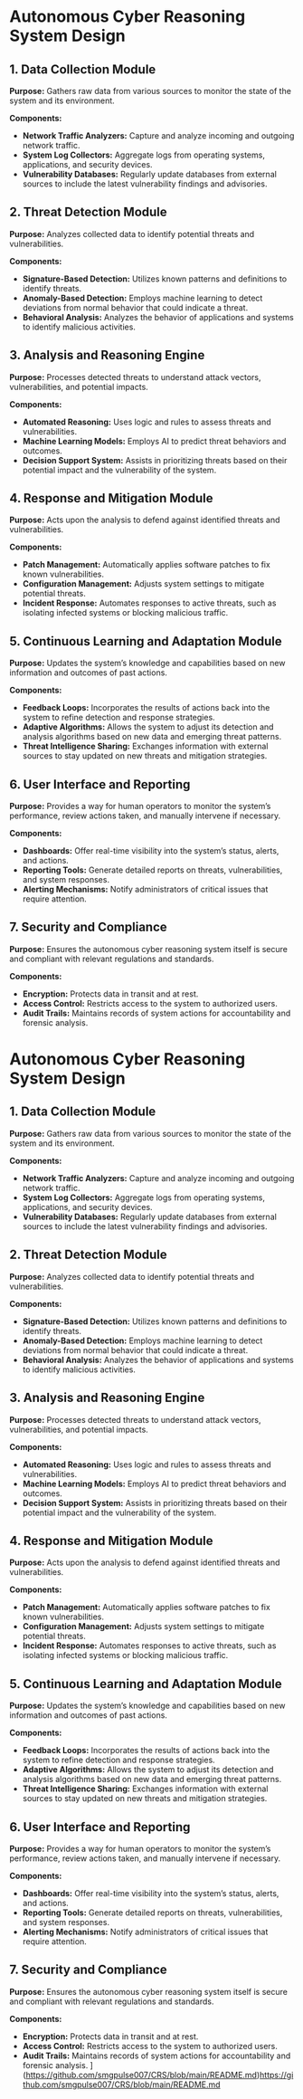 
# Autonomous Cyber Reasoning System Design

## 1. Data Collection Module
**Purpose:** Gathers raw data from various sources to monitor the state of the system and its environment.

**Components:**
- **Network Traffic Analyzers:** Capture and analyze incoming and outgoing network traffic.
- **System Log Collectors:** Aggregate logs from operating systems, applications, and security devices.
- **Vulnerability Databases:** Regularly update databases from external sources to include the latest vulnerability findings and advisories.

## 2. Threat Detection Module
**Purpose:** Analyzes collected data to identify potential threats and vulnerabilities.

**Components:**
- **Signature-Based Detection:** Utilizes known patterns and definitions to identify threats.
- **Anomaly-Based Detection:** Employs machine learning to detect deviations from normal behavior that could indicate a threat.
- **Behavioral Analysis:** Analyzes the behavior of applications and systems to identify malicious activities.

## 3. Analysis and Reasoning Engine
**Purpose:** Processes detected threats to understand attack vectors, vulnerabilities, and potential impacts.

**Components:**
- **Automated Reasoning:** Uses logic and rules to assess threats and vulnerabilities.
- **Machine Learning Models:** Employs AI to predict threat behaviors and outcomes.
- **Decision Support System:** Assists in prioritizing threats based on their potential impact and the vulnerability of the system.

## 4. Response and Mitigation Module
**Purpose:** Acts upon the analysis to defend against identified threats and vulnerabilities.

**Components:**
- **Patch Management:** Automatically applies software patches to fix known vulnerabilities.
- **Configuration Management:** Adjusts system settings to mitigate potential threats.
- **Incident Response:** Automates responses to active threats, such as isolating infected systems or blocking malicious traffic.

## 5. Continuous Learning and Adaptation Module
**Purpose:** Updates the system’s knowledge and capabilities based on new information and outcomes of past actions.

**Components:**
- **Feedback Loops:** Incorporates the results of actions back into the system to refine detection and response strategies.
- **Adaptive Algorithms:** Allows the system to adjust its detection and analysis algorithms based on new data and emerging threat patterns.
- **Threat Intelligence Sharing:** Exchanges information with external sources to stay updated on new threats and mitigation strategies.

## 6. User Interface and Reporting
**Purpose:** Provides a way for human operators to monitor the system’s performance, review actions taken, and manually intervene if necessary.

**Components:**
- **Dashboards:** Offer real-time visibility into the system’s status, alerts, and actions.
- **Reporting Tools:** Generate detailed reports on threats, vulnerabilities, and system responses.
- **Alerting Mechanisms:** Notify administrators of critical issues that require attention.

## 7. Security and Compliance
**Purpose:** Ensures the autonomous cyber reasoning system itself is secure and compliant with relevant regulations and standards.

**Components:**
- **Encryption:** Protects data in transit and at rest.
- **Access Control:** Restricts access to the system to authorized users.
- **Audit Trails:** Maintains records of system actions for accountability and forensic analysis.
# Autonomous Cyber Reasoning System Design

## 1. Data Collection Module
**Purpose:** Gathers raw data from various sources to monitor the state of the system and its environment.

**Components:**
- **Network Traffic Analyzers:** Capture and analyze incoming and outgoing network traffic.
- **System Log Collectors:** Aggregate logs from operating systems, applications, and security devices.
- **Vulnerability Databases:** Regularly update databases from external sources to include the latest vulnerability findings and advisories.

## 2. Threat Detection Module
**Purpose:** Analyzes collected data to identify potential threats and vulnerabilities.

**Components:**
- **Signature-Based Detection:** Utilizes known patterns and definitions to identify threats.
- **Anomaly-Based Detection:** Employs machine learning to detect deviations from normal behavior that could indicate a threat.
- **Behavioral Analysis:** Analyzes the behavior of applications and systems to identify malicious activities.

## 3. Analysis and Reasoning Engine
**Purpose:** Processes detected threats to understand attack vectors, vulnerabilities, and potential impacts.

**Components:**
- **Automated Reasoning:** Uses logic and rules to assess threats and vulnerabilities.
- **Machine Learning Models:** Employs AI to predict threat behaviors and outcomes.
- **Decision Support System:** Assists in prioritizing threats based on their potential impact and the vulnerability of the system.

## 4. Response and Mitigation Module
**Purpose:** Acts upon the analysis to defend against identified threats and vulnerabilities.

**Components:**
- **Patch Management:** Automatically applies software patches to fix known vulnerabilities.
- **Configuration Management:** Adjusts system settings to mitigate potential threats.
- **Incident Response:** Automates responses to active threats, such as isolating infected systems or blocking malicious traffic.

## 5. Continuous Learning and Adaptation Module
**Purpose:** Updates the system’s knowledge and capabilities based on new information and outcomes of past actions.

**Components:**
- **Feedback Loops:** Incorporates the results of actions back into the system to refine detection and response strategies.
- **Adaptive Algorithms:** Allows the system to adjust its detection and analysis algorithms based on new data and emerging threat patterns.
- **Threat Intelligence Sharing:** Exchanges information with external sources to stay updated on new threats and mitigation strategies.

## 6. User Interface and Reporting
**Purpose:** Provides a way for human operators to monitor the system’s performance, review actions taken, and manually intervene if necessary.

**Components:**
- **Dashboards:** Offer real-time visibility into the system’s status, alerts, and actions.
- **Reporting Tools:** Generate detailed reports on threats, vulnerabilities, and system responses.
- **Alerting Mechanisms:** Notify administrators of critical issues that require attention.

## 7. Security and Compliance
**Purpose:** Ensures the autonomous cyber reasoning system itself is secure and compliant with relevant regulations and standards.

**Components:**
- **Encryption:** Protects data in transit and at rest.
- **Access Control:** Restricts access to the system to authorized users.
- **Audit Trails:** Maintains records of system actions for accountability and forensic analysis.
](https://github.com/smgpulse007/CRS/blob/main/README.md)https://github.com/smgpulse007/CRS/blob/main/README.md
